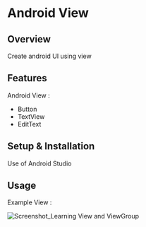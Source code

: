 # Android View

## Overview
Create android UI using view

## Features
Android View :
- Button
- TextView
- EditText

## Setup & Installation 
Use of Android Studio

## Usage
Example View :

![Screenshot_Learning View and ViewGroup](https://user-images.githubusercontent.com/56164259/68088598-59b20f80-fe93-11e9-852d-100761101929.png)
